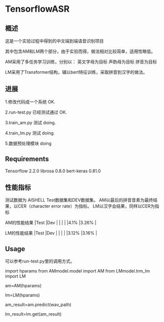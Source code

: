 # TensorflowASR
## 概述
这是一个实验过程中得到的中文端到端语音识别项目

其中包含AM和LM两个部分，由于实验而得，做法相对比较简单，适用性略低。

AM采用了多任务学习训练，分别以：
英文字母为目标
声韵母为目标
拼音为目标

LM采用了Transformer结构，辅以bert特征训练，采取拼音到汉字的做法。
## 进展

1.修改代码成一个系统 OK.

2.run-test.py 已经测试通过 OK.

3.train_am.py 测试 doing.

4.train_lm.py 测试 doing.

5.数据预处理模块 doing

## Requirements

Tensorflow 2.2.0
librosa 0.8.0
bert-keras 0.81.0

## 性能指标

测试数据为 AISHELL Test数据集和DEV数据集。
AM以最后的拼音音素为最终结果，以CER（character error rate）为指标。
LM以汉字会结果，同样以CER为指标

AM的性能结果
|Test   |Dev   |
|       |      |
|4.1%   |3.26% |

LM的性能结果
|Test   |Dev   |
|       |      |
|3.12%  |3.16% |

## Usage
可以参考run-test.py里的调用方式。

import hparams
from AMmodel.model import AM
from LMmodel.trm_lm import LM

am=AM(hparams)

lm=LM(hparams)

am_result=am.predict(wav_path)

lm_result=lm.get(am_result)

